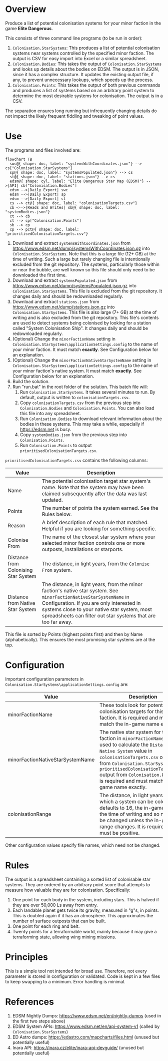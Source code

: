 # Overview

Produce a list of potential colonisation systems for your minor faction in the game **Elite Dangerous**.

This consists of three command line programs (to be run in order):
1. `Colonisation.StarSystems`: This produces a list of potential colonisation systems near systems controlled by the specified minor faction. The output is CSV for easy import into Excel or a similar spreadsheet.
1. `Colonisation.Bodies`: This takes the output of `Colonisation.StarSystems` and looks up details about the bodies on EDSM. The output is in JSON, since it has a complex structure. It updates the existing output file, if any, to prevent unnecessary lookups, which speeds up the process.
1. `Colonisation.Points`: This takes the output of both previous commands and produces a list of systems based on an arbitrary point system to determine the most desirable systems for colonisation. The output is in a CSV.

The separation ensures long running but infrequently changing details do not impact the likely frequent fiddling and tweaking of point values.

# Use

The programs and files involved are:

```mermaid
flowchart TB
  swc@{ shape: doc, label: "systemsWithCoordinates.json"} --> cs["Colonisation.StarSystems"]
  sp@{ shape: doc, label: "systemsPopulated.json"} --> cs
  st@{ shape: doc, label: "stations.json"} --> cs
  edsm@{ shape: cyl, label: "Elite Dangerous Star Map (EDSM)"} -->|API| cb["Colonisation.Bodies"] 
  edsm -->|Daily Export| swc
  edsm -->|Daily Export| sp
  edsm -->|Daily Export| st
  cs --> ct@{ shape: doc, label: "colonisationTargets.csv"}
  cb <-->|Reads and Writes| sb@{ shape: doc, label: "systemBodies.json"}
  ct --> cb
  ct --> cp["Colonisation.Points"]
  sb --> cp
  cp --> pct@{ shape: doc, label: "prioritisedColonisationTargets.csv"}
```

1. Download and extract `systemsWithCoordinates.json` from https://www.edsm.net/dump/systemsWithCoordinates.json.gz into `Colonisation.StarSystems`. Note that this is a large file (12+ GB) at the time of writing. Such a large but rarely changing file is intentionally excluded from the git repository. The systems, particularly those within or near the bubble, are well known so this file should only need to be downloaded the first time.
1. Download and extract `systemsPopulated.json` from https://www.edsm.net/dump/systemsPopulated.json.gz into `Colonisation.StarSystems`. This file is excluded from the git repository. It changes daily and should be redownloaded regularly.
1. Download and extract `stations.json` from https://www.edsm.net/dump/stations.json.gz into `Colonisation.StarSystems`. This file is also large (7+ GB) at the time of writing and is also excluded from the git repository. This file's contents are used to detect systems being colonised by looking for a station called "System Colonisation Ship". It changes daily and should be redownloaded regularly.
1. (Optional) Change the `minorFactionName` setting in `Colonisation.StarSystems\applicationSettings.config` to the name of your minor faction. It must match **exactly**. See Configuration below for an explanation.
1. (Optional) Change the `minorFactionNativeStarSystemName` setting in `Colonisation.StarSystems\applicationSettings.config` to the name of your minor faction's native system. It must match **exactly**. See Configuration below for an explanation.
1. Build the solution.
1. Run "run.bat" in the root folder of the solution. This batch file will:
    1. Run `Colonisation.StarSystems`. It takes several minutes to run. By default, output is written to `colonisationTargets.csv`.
    1. Copy `colonisationTargets.csv` from the previous step into `Colonisation.Bodies` and `Colonisation.Points`. You can also load this file into any spreadsheet.
    1. Run `Colonisation.Bodies` to download relevant information about the bodies in these systems. This may take a while, especially if https://edsm.net is busy.
    1. Copy `systemBodies.json` from the previous step into `Colonisation.Points`.
    1. Run `Colonisation.Points` to output `prioritisedColonisationTargets.csv`.
  
`prioritisedColonisationTargets.csv` contains the following columns:

|Value|Description|
|---|---|
|Name|The potential colonisation target star system's name. Note that the system may have been claimed subsequently after the data was last updated.|
|Points|The number of points the system earned. See the Rules below.|
|Reason|A brief description of each rule that matched. Helpful if you are looking for something specific.|
|Colonise From|The name of the closest star system where your selected minor faction controls one or more outposts, installations or starports.|
|Distance from Colonising Star System|The distance, in light years, from the `Colonise From` system.|
|Distance from Native Star System|The distance, in light years, from the minor faction's native star system. See `minorFactionNativeStarSystemName` in Configuration. If you are only interested in systems close to your native star system, most spreadsheets can filter out star systems that are too far away.|

This file is sorted by Points (highest points first) and then by Name (alphabetically). This ensures the most promising star systems are at the top.

# Configuration

Important configuration parameters in `Colonisation.StarSystems\applicationSettings.config` are:

|Value|Description|
|---|---|
|minorFactionName|These tools look for potential colonisation targets for this minor faction. It is required and must match the in-game name exactly.|
|minorFactionNativeStarSystemName|The native star system for the minor faction in `minorFactionName`. It is only used to calculate the `Distance from Native System` value in `colonisationTargets.csv` output from `Colonisation.StarSystems` and `prioritisedColonisationTargets.csv` output from `Colonisation.Points`. It is required and must match the in-game name exactly.|
|colonisationRange|The distance, in light years, from which a system can be colonised. It defaults to 16, the in-game value at the time of writing and so need not be changed unless the in-game range changes. It is required and must be positive.|

Other configuration values specify file names, which need not be changed.

# Rules

The output is a spreadsheet containing a sorted list of colonisable star systems. They are ordered by an arbitrary point score that attempts to measure how valuable they are for colonisation. Specifically:
1. One point for each body in the system, including stars. This is halved if they are over 50,000 Ls away from entry.
2. Each landable planet gets twice its gravity, measured in "g"s, in points. This is doubled again if it has an atmosphere. This approximates the number of surface outposts that can be built.
3. One point for each ring and belt.
4. Twenty points for a terraformable world, mainly because it may give a terraforming state, allowing wing mining missions.

# Principles

This is a simple tool not intended for broad use. Therefore, not every parameter is stored in configuration or validated. Code is kept in a few files to keep swapping to a minimum. Error handling is minimal.

# References

1. EDSM Nightly Dumps: https://www.edsm.net/en/nightly-dumps (used in the first two steps above)
1. EDSM System APIs: https://www.edsm.net/en/api-system-v1 (called by `Colonisation.StarSystems`)
1. ED Astro dumps: https://edastro.com/mapcharts/files.html (unused but potentially useful)
1. Inara API: https://inara.cz/elite/inara-api-devguide/ (unused but potentially useful)
